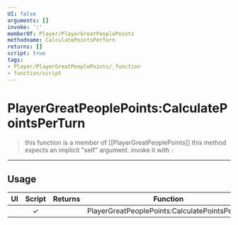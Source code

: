 ```yaml
---
UI: false
arguments: []
invoke: ':'
memberOf: Player/PlayerGreatPeoplePoints
methodname: CalculatePointsPerTurn
returns: []
script: true
tags:
- Player/PlayerGreatPeoplePoints/_function
- function/script
---
```

# PlayerGreatPeoplePoints:CalculatePointsPerTurn
> this function is a member of [[PlayerGreatPeoplePoints]]
> this method expects an implicit "self" argument. invoke it with `:`
-----
## Usage
|  UI | Script | Returns | Function | Arguments |
|:---:|:------:|-------:|:--------:|:---------|
| |✓||PlayerGreatPeoplePoints:CalculatePointsPerTurn||
